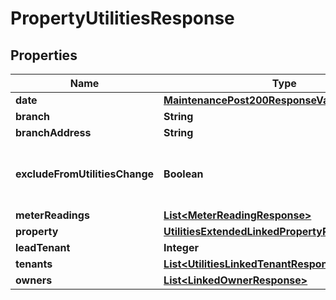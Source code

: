

# PropertyUtilitiesResponse


## Properties

| Name | Type | Description | Notes |
|------------ | ------------- | ------------- | -------------|
|**date** | [**MaintenancePost200ResponseValueCreatedDate**](MaintenancePost200ResponseValueCreatedDate.md) |  |  [optional] |
|**branch** | **String** |  |  [optional] |
|**branchAddress** | **String** |  |  [optional] |
|**excludeFromUtilitiesChange** | **Boolean** | If the value is true, this record is not to be processed. |  [optional] |
|**meterReadings** | [**List&lt;MeterReadingResponse&gt;**](MeterReadingResponse.md) |  |  [optional] |
|**property** | [**UtilitiesExtendedLinkedPropertyResponse**](UtilitiesExtendedLinkedPropertyResponse.md) |  |  [optional] |
|**leadTenant** | **Integer** |  |  [optional] |
|**tenants** | [**List&lt;UtilitiesLinkedTenantResponse&gt;**](UtilitiesLinkedTenantResponse.md) |  |  [optional] |
|**owners** | [**List&lt;LinkedOwnerResponse&gt;**](LinkedOwnerResponse.md) |  |  [optional] |



